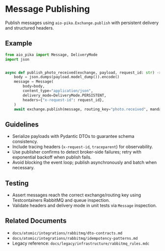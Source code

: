 # Message Publishing

Publish messages using `aio-pika.Exchange.publish` with persistent delivery and structured headers.

## Example

```python
from aio_pika import Message, DeliveryMode
import json


async def publish_photo_received(exchange, payload, request_id: str) -> None:
    body = json.dumps(payload.model_dump()).encode()
    message = Message(
        body=body,
        content_type="application/json",
        delivery_mode=DeliveryMode.PERSISTENT,
        headers={"x-request-id": request_id},
    )
    await exchange.publish(message, routing_key="photo.received", mandatory=True)
```

## Guidelines

- Serialize payloads with Pydantic DTOs to guarantee schema consistency.
- Include tracing headers (`x-request-id`, `traceparent`) for observability.
- Use publisher confirms to detect broker-side failures; retry with exponential backoff when publish fails.
- Avoid blocking the event loop; publish asynchronously and batch when necessary.

## Testing

- Assert messages reach the correct exchange/routing key using Testcontainers RabbitMQ and queue inspection.
- Validate headers and delivery mode in unit tests via `Message` inspection.

## Related Documents

- `docs/atomic/integrations/rabbitmq/dto-contracts.md`
- `docs/atomic/integrations/rabbitmq/idempotency-patterns.md`
- Legacy reference: `docs/legacy/infrastructure/rabbitmq_rules.mdc`
